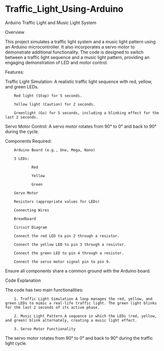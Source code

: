 # Traffic_Light_Using-Arduino
Arduino Traffic Light and Music Light System

Overview

This project simulates a traffic light system and a music light pattern using an Arduino microcontroller. It also incorporates a servo motor to demonstrate additional functionality. 
The code is designed to switch between a traffic light sequence and a music light pattern, providing an engaging demonstration of LED and motor control.

Features:

Traffic Light Simulation: A realistic traffic light sequence with red, yellow, and green LEDs.

        Red light (Stop) for 5 seconds.

        Yellow light (Caution) for 2 seconds.

        Greenlight (Go) for 5 seconds, including a blinking effect for the last 2 seconds.

Servo Motor Control: A servo motor rotates from 90° to 0° and back to 90° during the cycle.

Components Required:

        Arduino Board (e.g., Uno, Mega, Nano)

        3 LEDs:

                Red

                Yellow

                Green

        Servo Motor

        Resistors (appropriate values for LEDs)

        Connecting Wires

        Breadboard

        Circuit Diagram

        Connect the red LED to pin 2 through a resistor.

        Connect the yellow LED to pin 3 through a resistor.

        Connect the green LED to pin 4 through a resistor.

        Connect the servo motor signal pin to pin 9.

Ensure all components share a common ground with the Arduino board.

Code Explanation

The code has two main functionalities:

        1. Traffic Light Simulation A loop manages the red, yellow, and green LEDs to mimic a real-life traffic light. The green light blinks for the last 2 seconds of its active phase.

        2. Music Light Pattern A sequence in which the LEDs (red, yellow, and green) blink alternately, creating a music light effect.

        3. Servo Motor Functionality

The servo motor rotates from 90° to 0° and back to 90° during the traffic light cycle.

